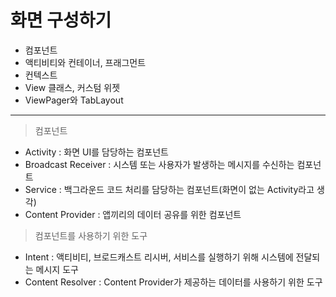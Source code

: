 # 화면 구성하기

* 컴포넌트
* 액티비티와 컨테이너, 프래그먼트
* 컨텍스트
* View 클래스, 커스텀 위젯
* ViewPager와 TabLayout
--------------------------

> 컴포넌트
* Activity : 화면 UI를 담당하는 컴포넌트
* Broadcast Receiver : 시스템 또는 사용자가 발생하는 메시지를 수신하는 컴포넌트
* Service : 백그라운드 코드 처리를 담당하는 컴포넌트(화면이 없는 Activity라고 생각)
* Content Provider : 앱끼리의 데이터 공유를 위한 컴포넌트

> 컴포넌트를 사용하기 위한 도구
* Intent : 액티비티, 브로드캐스트 리시버, 서비스를 실행하기 위해 시스템에 전달되는 메시지 도구
* Content Resolver : Content Provider가 제공하는 데이터를 사용하기 위한 도구

